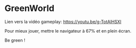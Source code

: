 # GreenWorld

Lien vers la vidéo gameplay: https://youtu.be/g-TotAlHSXI

Pour mieux jouer, mettre le navigateur à 67% et en plein écran.

Be green !
